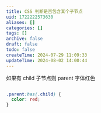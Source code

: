 ```yaml
---
title: CSS 判断是否包含某个子节点
uid: 1722222573630
aliases: []
categories: []
tags: []
archive: false
draft: false
todo: false
createTime: 2024-07-29 11:09:33
updateTime: 2024-08-02 14:00:44
---
```


如果有 child 子节点则 parent 字体红色

```css

.parent:has(.child) {
  color: red;
}
```
